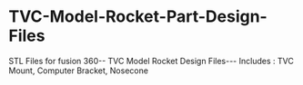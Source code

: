 # TVC-Model-Rocket-Part-Design-Files
STL Files for fusion 360-- TVC Model Rocket Design Files--- Includes : TVC Mount, Computer Bracket, Nosecone
